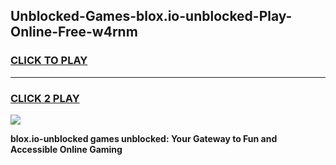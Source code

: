 
## Unblocked-Games-blox.io-unblocked-Play-Online-Free-w4rnm
<h3>
<a href="https://premium76.site?title=blox.io-unblocked&ref=26A">CLICK TO PLAY</a></h3>
<hr>

<h3>
<a href="https://premium76.site?title=blox.io-unblocked&ref=26A">CLICK 2 PLAY</a>
  
</h3>

<a href="https://premium76.site?title=blox.io-unblocked&ref=26A"><img src="https://clearcache.store/games.png"></a>


**blox.io-unblocked games unblocked: Your Gateway to Fun and Accessible Online Gaming**
